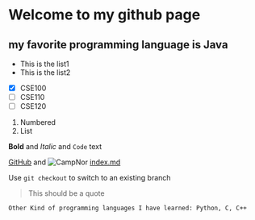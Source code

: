 # Welcome to my github page
## my favorite programming language is Java

- This is the list1
- This is the list2

- [x] CSE100
- [ ] CSE110
- [ ] CSE120
1. Numbered
2. List

**Bold** and _Italic_ and `Code` text

[GitHub](http://github.com) and ![CampNor](https://www.google.com/search?q=barcelona&sxsrf=ALeKk01ER3fb1KBYV2k7iYb98AjsC3Hsag:1610162001697&source=lnms&tbm=isch&sa=X&ved=2ahUKEwj39JDx8I3uAhVGLKwKHZYGCQQQ_AUoAXoECBUQAw&biw=1500&bih=858&dpr=2#imgrc=LVo4M8rbrtNwYM)
[index.md](http://github.com/BY-ap/BY-ap.github.io/index.md)

Use `git checkout` to switch to an existing branch
>This should be a quote
```
Other Kind of programming languages I have learned: Python, C, C++

